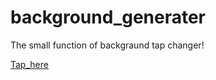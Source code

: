 # background_generater

The small function of backgraund tap changer!

[Tap_here](https://davidirankunda.github.io/background_generater/)
